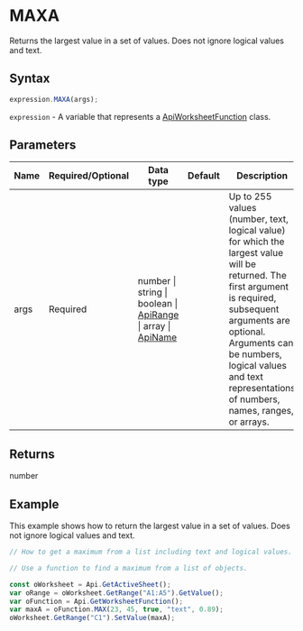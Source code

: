 # MAXA

Returns the largest value in a set of values. Does not ignore logical values and text.

## Syntax

```javascript
expression.MAXA(args);
```

`expression` - A variable that represents a [ApiWorksheetFunction](../ApiWorksheetFunction.md) class.

## Parameters

| **Name** | **Required/Optional** | **Data type** | **Default** | **Description** |
| ------------- | ------------- | ------------- | ------------- | ------------- |
| args | Required | number \| string \| boolean \| [ApiRange](../../ApiRange/ApiRange.md) \| array \| [ApiName](../../ApiName/ApiName.md) |  | Up to 255 values (number, text, logical value) for which the largest value will be returned. The first argument is required, subsequent arguments are optional. Arguments can be numbers, logical values and text representations of numbers, names, ranges, or arrays. |

## Returns

number

## Example

This example shows how to return the largest value in a set of values. Does not ignore logical values and text.

```javascript editor-xlsx
// How to get a maximum from a list including text and logical values.

// Use a function to find a maximum from a list of objects.

const oWorksheet = Api.GetActiveSheet();
var oRange = oWorksheet.GetRange("A1:A5").GetValue();
var oFunction = Api.GetWorksheetFunction();
var maxA = oFunction.MAX(23, 45, true, "text", 0.89);
oWorksheet.GetRange("C1").SetValue(maxA);

```
